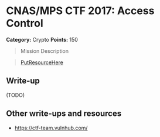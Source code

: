 # CNAS/MPS CTF 2017: Access Control 

**Category:** Crypto
**Points:** 150

> Mission Description

>[PutResourceHere](PutResourceHere)  

## Write-up

(TODO)

## Other write-ups and resources

* <https://ctf-team.vulnhub.com/>
